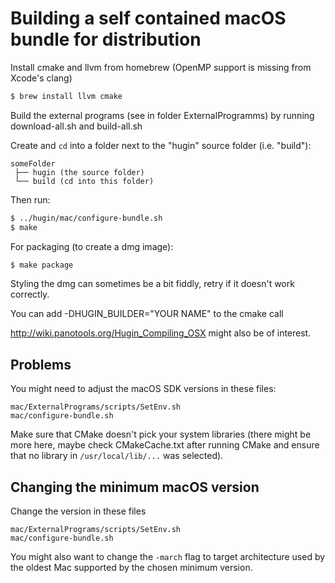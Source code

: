 # Building a self contained macOS bundle for distribution

Install cmake and llvm from homebrew (OpenMP support is missing from Xcode's clang)

```sh
$ brew install llvm cmake
```

Build the external programs (see in folder ExternalProgramms) by running
download-all.sh and build-all.sh

Create and `cd` into a folder next to the "hugin" source folder (i.e. "build"):

```
someFolder
 ├── hugin (the source folder)
 └── build (cd into this folder)
```

Then run:

```sh
$ ../hugin/mac/configure-bundle.sh
$ make
```

For packaging (to create a dmg image):

```sh
$ make package
```

Styling the dmg can sometimes be a bit fiddly, retry if it doesn't work correctly.

You can add -DHUGIN_BUILDER="YOUR NAME" to the cmake call

http://wiki.panotools.org/Hugin_Compiling_OSX might also be of interest.

## Problems

You might need to adjust the macOS SDK versions in these files:

```
mac/ExternalPrograms/scripts/SetEnv.sh
mac/configure-bundle.sh
```

Make sure that CMake doesn't pick your system libraries (there might be more here, maybe check CMakeCache.txt after running CMake and ensure that no library in `/usr/local/lib/...` was selected).

## Changing the minimum macOS version

Change the version in these files

```
mac/ExternalPrograms/scripts/SetEnv.sh
mac/configure-bundle.sh
```

You might also want to change the `-march` flag to target architecture used by the oldest Mac supported by the chosen minimum version.